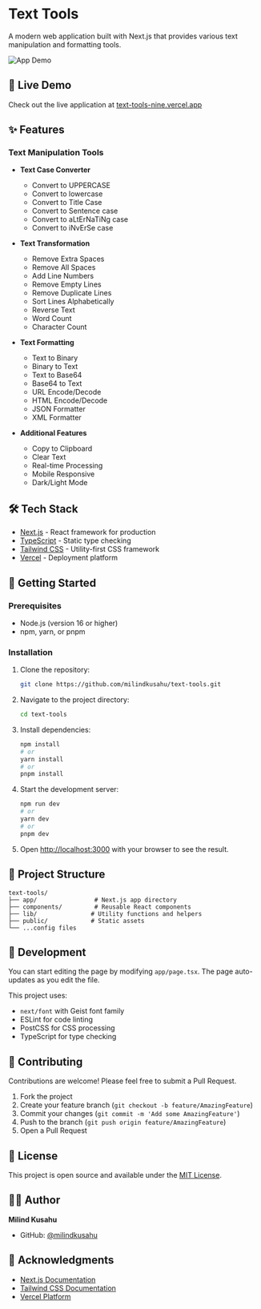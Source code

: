 # Text Tools

A modern web application built with Next.js that provides various text manipulation and formatting tools.

![App Demo](https://raw.githubusercontent.com/milindkusahu/text-tools/refs/heads/main/public/Text-Tools-Online.png)

## 🚀 Live Demo

Check out the live application at [text-tools-nine.vercel.app](https://text-tools-nine.vercel.app)

## ✨ Features

### Text Manipulation Tools

- **Text Case Converter**

  - Convert to UPPERCASE
  - Convert to lowercase
  - Convert to Title Case
  - Convert to Sentence case
  - Convert to aLtErNaTiNg case
  - Convert to iNvErSe case
- **Text Transformation**

  - Remove Extra Spaces
  - Remove All Spaces
  - Add Line Numbers
  - Remove Empty Lines
  - Remove Duplicate Lines
  - Sort Lines Alphabetically
  - Reverse Text
  - Word Count
  - Character Count
- **Text Formatting**

  - Text to Binary
  - Binary to Text
  - Text to Base64
  - Base64 to Text
  - URL Encode/Decode
  - HTML Encode/Decode
  - JSON Formatter
  - XML Formatter
- **Additional Features**

  - Copy to Clipboard
  - Clear Text
  - Real-time Processing
  - Mobile Responsive
  - Dark/Light Mode

## 🛠️ Tech Stack

- [Next.js](https://nextjs.org/) - React framework for production
- [TypeScript](https://www.typescriptlang.org/) - Static type checking
- [Tailwind CSS](https://tailwindcss.com/) - Utility-first CSS framework
- [Vercel](https://vercel.com/) - Deployment platform

## 🚀 Getting Started

### Prerequisites

- Node.js (version 16 or higher)
- npm, yarn, or pnpm

### Installation

1. Clone the repository:

   ```bash
   git clone https://github.com/milindkusahu/text-tools.git
   ```
2. Navigate to the project directory:

   ```bash
   cd text-tools
   ```
3. Install dependencies:

   ```bash
   npm install
   # or
   yarn install
   # or
   pnpm install
   ```
4. Start the development server:

   ```bash
   npm run dev
   # or
   yarn dev
   # or
   pnpm dev
   ```
5. Open [http://localhost:3000](http://localhost:3000) with your browser to see the result.

## 📁 Project Structure

```
text-tools/
├── app/                # Next.js app directory
├── components/         # Reusable React components
├── lib/               # Utility functions and helpers
├── public/            # Static assets
└── ...config files
```

## 🔧 Development

You can start editing the page by modifying `app/page.tsx`. The page auto-updates as you edit the file.

This project uses:

- `next/font` with Geist font family
- ESLint for code linting
- PostCSS for CSS processing
- TypeScript for type checking

## 📝 Contributing

Contributions are welcome! Please feel free to submit a Pull Request.

1. Fork the project
2. Create your feature branch (`git checkout -b feature/AmazingFeature`)
3. Commit your changes (`git commit -m 'Add some AmazingFeature'`)
4. Push to the branch (`git push origin feature/AmazingFeature`)
5. Open a Pull Request

## 📜 License

This project is open source and available under the [MIT License](LICENSE).

## 👨‍💻 Author

**Milind Kusahu**

- GitHub: [@milindkusahu](https://github.com/milindkusahu)

## 🙏 Acknowledgments

- [Next.js Documentation](https://nextjs.org/docs)
- [Tailwind CSS Documentation](https://tailwindcss.com/docs)
- [Vercel Platform](https://vercel.com)
